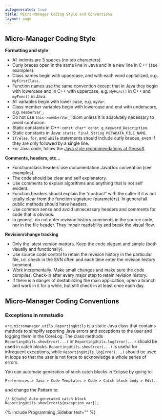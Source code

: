 ```yaml
---
autogenerated: true
title: Micro-Manager Coding Style and Conventions
layout: page
---
```


## Micro-Manager Coding Style

**Formatting and style**

-   All indents are 3 spaces (no tab characters).
-   Curly braces open in the same line in Java and in a new line in C++
    (see examples).
-   Class names begin with uppercase, and with each word capitalized,
    e.g. `MyFirstClass`.
-   Function names use the same convention except that in Java they
    begin with lowercase and in C++ with uppercase, e.g. `MyFunc()` in
    C++ and `myFunc()` in Java.
-   All variables begin with lower case, e.g. `myVar`.
-   Class member variables begin with lowercase and end with underscore,
    e.g. `memberVar_`.
-   Do not use `this->memberVar_` idiom unless it is absolutely
    necessary to avoid confusion.
-   Static constants in C++: `const char* const g_Keyword_Description`.
-   Static constants in Java: `static final String METADATA_FILE_NAME`.
-   `if/else`, `for`, and `while` statements should include curly
    braces, even if they are only followed by a single line.
-   For Java code, follow the [Java style recommendations at
    Geosoft](http://geosoft.no/development/javastyle.html#Recommendation).

**Comments, headers, etc…**

-   Function/class headers use documentation JavaDoc convention (see
    examples).
-   The code should be clear and self explanatory.
-   Use comments to explain algorithms and anything that is not self
    evident.
-   Function headers should explain the “contract” with the caller if it
    is not totally clear from the function signature (parameters). In
    general all public methods should have headers.
-   Use common sense and avoid unnecessary headers and comments for code
    that is obvious.
-   In general, do not enter revision history comments in the source
    code, nor in the file header. They impair readability and break the
    visual flow.

**Revision/change tracking**

-   Only the latest version matters. Keep the code elegant and simple
    (both visually and functionally).
-   Use source code control to retain the revision history in the
    particular file, i.e. check in the SVN often and each time enter the
    revision history comment.
-   Work incrementally. Make small changes and make sure the code
    compiles. Check-in after every major step to retain revision
    history.
-   If there is a danger of destabilizing the main application, open a
    branch and work in it for a while, but still check in at least once
    each day.

## Micro-Manager Coding Conventions

### Exceptions in mmstudio

`org.micromanager.utils.ReportingUtils` is a static Java class that
contains methods to simplify reporting Java errors and exceptions to the
user and logging them in the CoreLog. The class methods
`ReportingUtils.showError(...)` or `ReportingUtils.logError(...)` should
be used in catch blocks. `ReportingUtils.showError(...)` is useful for
infrequent exceptions, while `ReportingUtils.logError(...)` should be
used in loops so that the user is not force to acknowledge a whole
series of errors.

You can automate generation of such catch blocks in Eclipse by going to:

```
Preferences > Java > Code Templates > Code > Catch block body > Edit...
```

and change the Pattern to:

```
// ${todo} Auto-generated catch block
ReportingUtils.showError(${exception_var});
```

{% include Programming_Sidebar text="" %}

